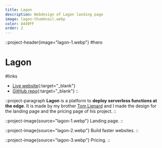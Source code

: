 ```yaml
---
title: Lagon
description: Webdesign of Lagon landing page
image: lagon-thumbnail.webp
color: A449FF
order: 2
---
```


::project-header{image="lagon-1.webp"}
#hero
# Lagon

#links
- [Live website](https://lagon.app/){:target="_blank"}
- [GitHub repo](https://github.com/lagonapp/lagon){:target="_blank"}
::

::project-paragraph
**Lagon** is a platform to **deploy serverless functions at the edge**. It is made by my brother [Tom Lienard](https://github.com/quiibz) and I made the design for the landing page and the pricing page of his project.
::

::project-image{source="lagon-1.webp"}
Landing page.
::

::project-image{source="lagon-2.webp"}
Build faster websites.
::

::project-image{source="lagon-3.webp"}
Pricing.
::
